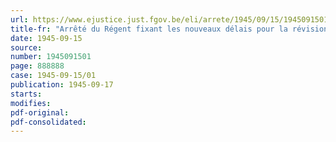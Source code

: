 ```yaml
---
url: https://www.ejustice.just.fgov.be/eli/arrete/1945/09/15/1945091501/justel
title-fr: "Arrêté du Régent fixant les nouveaux délais pour la révision des listes électorales"
date: 1945-09-15
source:
number: 1945091501
page: 888888
case: 1945-09-15/01
publication: 1945-09-17
starts:
modifies:
pdf-original:
pdf-consolidated:
---
```


